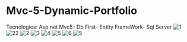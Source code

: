 # Mvc-5-Dynamic-Portfolio
Tecnologies: 
Asp net Mvc5-
Db First-
Entity FrameWork-
Sql Server
![1](https://github.com/ozlemkarakoc/Mvc-5-Dynamic-Portfolio/assets/59397710/e66c2e96-a3d5-4ad5-ab51-5dd60a4710d8)
![22](https://github.com/ozlemkarakoc/Mvc-5-Dynamic-Portfolio/assets/59397710/e72422c8-4aeb-47f5-9b61-c9400e86e85f)
![2](https://github.com/ozlemkarakoc/Mvc-5-Dynamic-Portfolio/assets/59397710/0ee02b47-9fce-471f-9ea4-7c6f0778b9cf)
![3](https://github.com/ozlemkarakoc/Mvc-5-Dynamic-Portfolio/assets/59397710/67ef0aa7-e666-4a07-8076-045af7d0c3aa)
![4](https://github.com/ozlemkarakoc/Mvc-5-Dynamic-Portfolio/assets/59397710/cfc0a0c0-7126-43c2-b07c-f4952c3e75d5)
![5](https://github.com/ozlemkarakoc/Mvc-5-Dynamic-Portfolio/assets/59397710/793b86d8-d4ef-4447-8ed2-194a49e05f1d)
![6](https://github.com/ozlemkarakoc/Mvc-5-Dynamic-Portfolio/assets/59397710/7fa93287-0fcc-49f3-a7a2-003fb807bc60)
![5](https://github.com/ozlemkarakoc/Mvc-5-Dynamic-Portfolio/assets/59397710/793b86d8-d4ef-4447-8ed2-194a49e05f1d)
